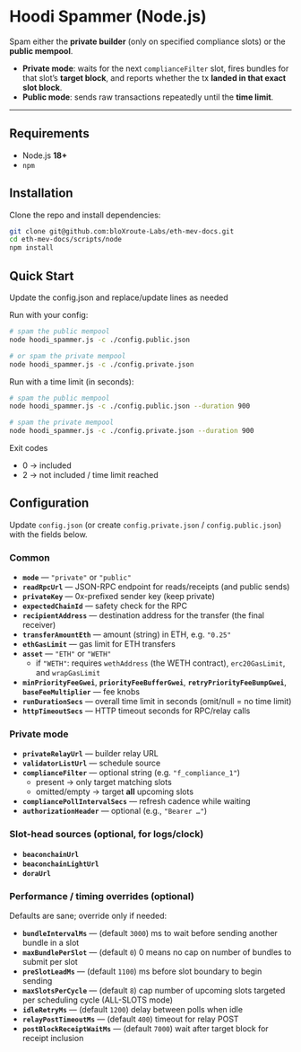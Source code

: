 # Hoodi Spammer (Node.js)

Spam either the **private builder** (only on specified compliance slots) or the **public mempool**.

- **Private mode**: waits for the next `complianceFilter` slot, fires bundles for that slot’s **target block**, and reports whether the tx **landed in that exact slot block**.  
- **Public mode**: sends raw transactions repeatedly until the **time limit**.

---

## Requirements
- Node.js **18+**
- `npm`

## Installation
Clone the repo and install dependencies:
```bash
git clone git@github.com:bloXroute-Labs/eth-mev-docs.git
cd eth-mev-docs/scripts/node
npm install
```

## Quick Start
Update the config.json and replace/update lines as needed

Run with your config:
```bash
# spam the public mempool
node hoodi_spammer.js -c ./config.public.json

# or spam the private mempool
node hoodi_spammer.js -c ./config.private.json
```

Run with a time limit (in seconds):
```bash
# spam the public mempool
node hoodi_spammer.js -c ./config.public.json --duration 900

# spam the private mempool
node hoodi_spammer.js -c ./config.private.json --duration 900
```

Exit codes
- 0 → included
- 2 → not included / time limit reached

## Configuration

Update `config.json` (or create `config.private.json` / `config.public.json`) with the fields below.

### Common
- **`mode`** — `"private"` or `"public"`
- **`readRpcUrl`** — JSON-RPC endpoint for reads/receipts (and public sends)
- **`privateKey`** — 0x-prefixed sender key (keep private)
- **`expectedChainId`** — safety check for the RPC
- **`recipientAddress`** — destination address for the transfer (the final receiver)
- **`transferAmountEth`** — amount (string) in ETH, e.g. `"0.25"`
- **`ethGasLimit`** — gas limit for ETH transfers
- **`asset`** — `"ETH"` or `"WETH"`
  - if `"WETH"`: requires `wethAddress` (the WETH contract), `erc20GasLimit`, and `wrapGasLimit`
- **`minPriorityFeeGwei`**, **`priorityFeeBufferGwei`**, **`retryPriorityFeeBumpGwei`**, **`baseFeeMultiplier`** — fee knobs
- **`runDurationSecs`** — overall time limit in seconds (omit/null = no time limit)
- **`httpTimeoutSecs`** — HTTP timeout seconds for RPC/relay calls

### Private mode
- **`privateRelayUrl`** — builder relay URL
- **`validatorListUrl`** — schedule source
- **`complianceFilter`** — optional string (e.g. `"f_compliance_1"`)
  - present → only target matching slots  
  - omitted/empty → target **all** upcoming slots
- **`compliancePollIntervalSecs`** — refresh cadence while waiting
- **`authorizationHeader`** — optional (e.g., `"Bearer …"`)

### Slot-head sources (optional, for logs/clock)
- **`beaconchainUrl`**
- **`beaconchainLightUrl`**
- **`doraUrl`**

### Performance / timing overrides (optional)
Defaults are sane; override only if needed:
- **`bundleIntervalMs`** — (default `3000`) ms to wait before sending another bundle in a slot
- **`maxBundlePerSlot`** — (default `0`) 0 means no cap on number of bundles to submit per slot
- **`preSlotLeadMs`** — (default `1100`) ms before slot boundary to begin sending
- **`maxSlotsPerCycle`** — (default `8`) cap number of upcoming slots targeted per scheduling cycle (ALL-SLOTS mode)
- **`idleRetryMs`** — (default `1200`) delay between polls when idle
- **`relayPostTimeoutMs`** — (default `400`) timeout for relay POST
- **`postBlockReceiptWaitMs`** — (default `7000`) wait after target block for receipt inclusion
